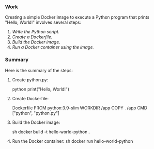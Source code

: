 ### Work

Creating a simple Docker image to execute a Python program that prints "Hello, World!" involves several steps:

1. *Write the Python script.*
2. *Create a Dockerfile.*
3. *Build the Docker image.*
4. *Run a Docker container using the image.*

### Summary

Here is the summary of the steps:

1. Create python.py:

   python
   print("Hello, World!")
   

2. Create Dockerfile:

   Dockerfile
   FROM python:3.9-slim
   WORKDIR /app
   COPY . /app
   CMD ["python", "python.py"]
   

3. Build the Docker image:

   sh
   docker build -t hello-world-python .
   

4. Run the Docker container:
   sh
   docker run hello-world-python
